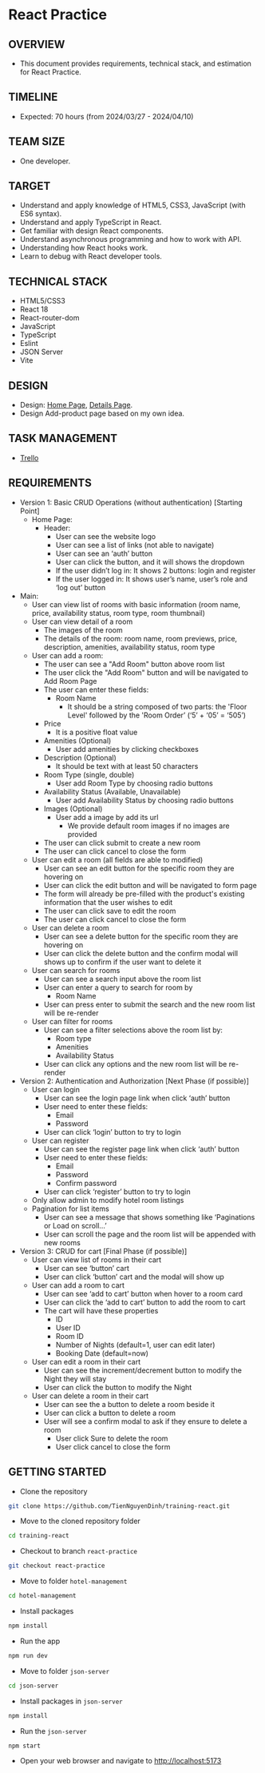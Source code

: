 # React Practice

## OVERVIEW

- This document provides requirements, technical stack, and estimation for React Practice.

## TIMELINE

- Expected: 70 hours  (from 2024/03/27 - 2024/04/10)

## TEAM SIZE

- One developer.

## TARGET

- Understand and apply knowledge of HTML5, CSS3, JavaScript (with ES6 syntax).
- Understand and apply TypeScript in React.
- Get familiar with design React components.
- Understand asynchronous programming and how to work with API.
- Understanding how React hooks work.
- Learn to debug with React developer tools.

## TECHNICAL STACK

- HTML5/CSS3
- React 18
- React-router-dom
- JavaScript
- TypeScript
- Eslint
- JSON Server
- Vite

## DESIGN

- Design: [Home Page](https://www.figma.com/file/fktqRevXEV7CUhux1T5h0h/Hotel-Website-Wireframe-Design-(Community)-(Copy)?type=design&node-id=2%3A1030&mode=design&t=CvKNLXnmqRK4ois8-1), [Details Page](https://www.figma.com/file/fktqRevXEV7CUhux1T5h0h/Hotel-Website-Wireframe-Design-(Community)-(Copy)?type=design&node-id=2%3A765&mode=design&t=atNGPZ94tRDvQpNS-1).
- Design Add-product page based on my own idea.

## TASK MANAGEMENT

- [Trello](https://trello.com/b/py0VHl0r/tiennguyen-internship-react)

## REQUIREMENTS

- Version 1: Basic CRUD Operations (without authentication) [Starting Point]
  - Home Page:
    - Header:
      - User can see the website logo
      - User can see a list of links (not able to navigate)
      - User can see an ‘auth’ button
      - User can click the button, and it will shows the dropdown
      - If the user didn’t log in: It shows 2 buttons: login and register
      - If the user logged in: It shows user’s name, user’s role and ‘log out’ button
- Main:
  - User can view list of rooms with basic information (room name, price, availability status, room type, room thumbnail)
  - User can view detail of a room
    - The images of the room
    - The details of the room: room name, room previews, price, description, amenities, availability status, room type
  - User can add a room:
    - The user can see a "Add Room" button above room list
    - The user click the "Add Room" button and will be navigated to Add Room Page
    - The user can enter these fields:
      - Room Name
        - It should be a string composed of two parts: the 'Floor Level' followed by the 'Room Order’ (‘5’ + ‘05’ = ‘505’)
    - Price
      - It is a positive float value
    - Amenities (Optional)
      - User add amenities by clicking checkboxes
    - Description (Optional)
      - It should be text with at least 50 characters
    - Room Type (single, double)
      - User add Room Type by choosing radio buttons
    - Availability Status (Available, Unavailable)
      - User add Availability Status by choosing radio buttons
    - Images (Optional)
      - User add a image by add its url
        - We provide default room images if no images are provided
    - The user can click submit to create a new room
    - The user can click cancel to close the form
  - User can edit a room (all fields are able to modified)
    - User can see an edit button for the specific room they are hovering on
    - User can click the edit button and will be navigated to form page
    - The form will already be pre-filled with the product's existing information that the user wishes to edit
    - The user can click save to edit the room
    - The user can click cancel to close the form
  - User can delete a room
    - User can see a delete button for the specific room they are hovering on
    - User can click the delete button and the confirm modal will shows up to confirm if the user want to delete it
  - User can search for rooms
    - User can see a search input above the room list
    - User can enter a query to search for room by
      - Room Name
    - User can press enter to submit the search and the new room list will be re-render
  - User can filter for rooms
    - User can see a filter selections above the room list by:
      - Room type
      - Amenities
      - Availability Status
    - User can click any options and the new room list will be re-render
- Version 2: Authentication and Authorization [Next Phase (if possible)]
  - User can login
    - User can see the login page link when click ‘auth’ button
    - User need to enter these fields:
      - Email
      - Password
    - User can click ‘login’ button to try to login
  - User can register
    - User can see the register page link when click ‘auth’ button
    - User need to enter these fields:
      - Email
      - Password
      - Confirm password
    - User can click ‘register’ button to try to login
  - Only allow admin to modify hotel room listings
  - Pagination for list items
    - User can see a message that shows something like ‘Paginations or Load on scroll…’
    - User can scroll the page and the room list will be appended with new rooms
- Version 3: CRUD for cart [Final Phase (if possible)]
  - User can view list of rooms in their cart
    - User can see ‘button’ cart
    - User can click ‘button’ cart and the modal will show up
  - User can add a room to cart
    - User can see ‘add to cart’ button when hover to a room card
    - User can click the ‘add to cart’ button to add the room to cart
    - The cart will have these properties
      - ID
      - User ID
      - Room ID
      - Number of Nights (default=1, user can edit later)
      - Booking Date (default=now)
  - User can edit a room in their cart
    - User can see the increment/decrement button to modify the Night they will stay
    - User can click the button to modify the Night
  - User can delete a room in their cart
    - User can see the a button to delete a room beside it
    - User can click a button to delete a room
    - User will see a confirm modal to ask if they ensure to delete a room
      - User click Sure to delete the room
      - User click cancel to close the form

## GETTING STARTED

- Clone the repository

```bash
git clone https://github.com/TienNguyenDinh/training-react.git
```

- Move to the cloned repository folder

```bash
cd training-react
```

- Checkout to branch `react-practice`

```bash
git checkout react-practice
```

- Move to folder `hotel-management`

```bash
cd hotel-management
```

- Install packages

```bash
npm install
```

- Run the app

```bash
npm run dev
```

- Move to folder `json-server`

```bash
cd json-server
```

- Install packages in `json-server`

```bash
npm install
```

- Run the `json-server`

```bash
npm start
```

- Open your web browser and navigate to [http://localhost:5173](http://localhost:5173)
